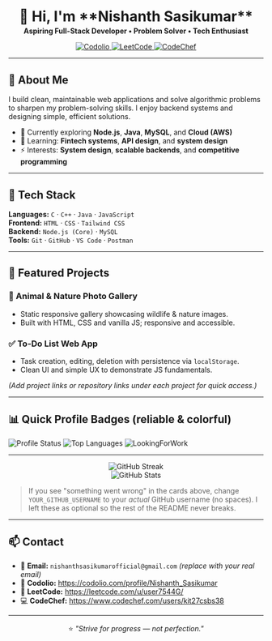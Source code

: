 <!-- ====== Profile Header (centered + color) ====== -->
<h1 align="center" style="margin-bottom:0.2rem">
  👋 Hi, I'm **Nishanth Sasikumar**
</h1>
<p align="center" style="margin-top:0.1rem">
  <strong>Aspiring Full-Stack Developer • Problem Solver • Tech Enthusiast</strong>
</p>

<p align="center">
  <a href="https://codolio.com/profile/Nishanth_Sasikumar" target="_blank">
    <img alt="Codolio" src="https://img.shields.io/badge/Codolio-Profile-0ea5a4?style=for-the-badge&logo=codio" />
  </a>
  <a href="https://leetcode.com/u/user7544G/" target="_blank">
    <img alt="LeetCode" src="https://img.shields.io/badge/LeetCode-user7544G-ffa116?style=for-the-badge&logo=leetcode" />
  </a>
  <a href="https://www.codechef.com/users/kit27csbs38" target="_blank">
    <img alt="CodeChef" src="https://img.shields.io/badge/CodeChef-kit27csbs38-ff6a00?style=for-the-badge&logo=codechef" />
  </a>
</p>

---

## 🚀 About Me
I build clean, maintainable web applications and solve algorithmic problems to sharpen my problem-solving skills. I enjoy backend systems and designing simple, efficient solutions.

- 🔭 Currently exploring **Node.js**, **Java**, **MySQL**, and **Cloud (AWS)**  
- 🌱 Learning: **Fintech systems**, **API design**, and **system design**  
- ⚡ Interests: **System design**, **scalable backends**, and **competitive programming**

---

## 🧰 Tech Stack
**Languages:** `C` · `C++` · `Java` · `JavaScript`  
**Frontend:** `HTML` · `CSS` · `Tailwind CSS`  
**Backend:** `Node.js (Core)` · `MySQL`  
**Tools:** `Git` · `GitHub` · `VS Code` · `Postman`

---

## 🌟 Featured Projects
### 🐾 Animal & Nature Photo Gallery
- Static responsive gallery showcasing wildlife & nature images.  
- Built with HTML, CSS and vanilla JS; responsive and accessible.

### ✅ To-Do List Web App
- Task creation, editing, deletion with persistence via `localStorage`.  
- Clean UI and simple UX to demonstrate JS fundamentals.

*(Add project links or repository links under each project for quick access.)*

---

## 📊 Quick Profile Badges (reliable & colorful)
<p>
  <img alt="Profile Status" src="https://img.shields.io/badge/Profile-Nishanth_Sasikumar-1f2937?style=flat-square" />
  <img alt="Top Languages" src="https://img.shields.io/badge/Top%20Langs-JavaScript%20%7C%20Java-0ea5a4?style=flat-square" />
  <img alt="LookingForWork" src="https://img.shields.io/badge/OpentoWork-Yes-06b6d4?style=flat-square" />
</p>

---

<!-- Optional: GitHub Stats (if you get "something went wrong", replace USERNAME with your GitHub username) -->
<!-- Tip: If these cards error, put your real GitHub username where `YOUR_GITHUB_USERNAME` is. -->
<p align="center">
  <!-- Replace YOUR_GITHUB_USERNAME with your GitHub username if you want these cards to render -->
  <img alt="GitHub Streak" src="https://github-readme-streak-stats.herokuapp.com/?user=Nishanth-S-2005&theme=tokyonight" />
  <br/>
  <img alt="GitHub Stats" src="https://github-readme-stats.vercel.app/api?username=Nishanth-S-2005&show_icons=true&theme=radical" />
</p>

> If you see "something went wrong" in the cards above, change `YOUR_GITHUB_USERNAME` to your *actual* GitHub username (no spaces). I left these as optional so the rest of the README never breaks.

---

## 📫 Contact
- 📧 **Email:** `nishanthsasikumarofficial@gmail.com` *(replace with your real email)*  
- 🔗 **Codolio:** https://codolio.com/profile/Nishanth_Sasikumar  
- 🧩 **LeetCode:** https://leetcode.com/u/user7544G/  
- 💻 **CodeChef:** https://www.codechef.com/users/kit27csbs38

---

<span style="display:block; text-align:center; margin-top:1rem;">
  ⭐ <em>"Strive for progress — not perfection."</em>
</span>
